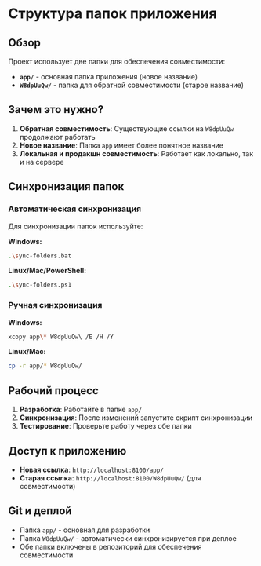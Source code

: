 # Структура папок приложения

## Обзор

Проект использует две папки для обеспечения совместимости:

- **`app/`** - основная папка приложения (новое название)
- **`W8dpUuQw/`** - папка для обратной совместимости (старое название)

## Зачем это нужно?

1. **Обратная совместимость**: Существующие ссылки на `W8dpUuQw` продолжают работать
2. **Новое название**: Папка `app` имеет более понятное название
3. **Локальная и продакшн совместимость**: Работает как локально, так и на сервере

## Синхронизация папок

### Автоматическая синхронизация

Для синхронизации папок используйте:

**Windows:**
```bash
.\sync-folders.bat
```

**Linux/Mac/PowerShell:**
```bash
.\sync-folders.ps1
```

### Ручная синхронизация

**Windows:**
```bash
xcopy app\* W8dpUuQw\ /E /H /Y
```

**Linux/Mac:**
```bash
cp -r app/* W8dpUuQw/
```

## Рабочий процесс

1. **Разработка**: Работайте в папке `app/`
2. **Синхронизация**: После изменений запустите скрипт синхронизации
3. **Тестирование**: Проверьте работу через обе папки

## Доступ к приложению

- **Новая ссылка**: `http://localhost:8100/app/`
- **Старая ссылка**: `http://localhost:8100/W8dpUuQw/` (для совместимости)

## Git и деплой

- Папка `app/` - основная для разработки
- Папка `W8dpUuQw/` - автоматически синхронизируется при деплое
- Обе папки включены в репозиторий для обеспечения совместимости
